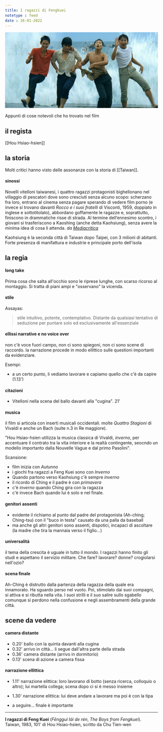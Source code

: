 ```yaml
---
title: I ragazzi di Fengkuei
notetype : feed
date : 26-01-2022
---
```


![una scena del film I ragazzi di Fengkuei](/assets/img/fengkuei.jpeg "una scena del film I ragazzi di Fengkuei")

Appunti di cose notevoli che ho trovato nel film


## il regista
[[Hou Hsiao-hsien]]

## la storia

Molti critici hanno visto delle assonanze con la storia di [[Taiwan]].

#### sinossi
Novelli vitelloni taiwanesi, i quattro ragazzi protagonisti bighellonano nel villaggio di pescatori dove sono cresciuti senza alcuno scopo: scherzano fra loro, entrano al cinema senza pagare sperando di vedere film porno (e invece si trovano davanti _Rocco e i suoi fratelli_ di Visconti, 1959, doppiato in inglese e sottotitolato), abbordano goffamente le ragazze e, soprattutto, finiscono in drammatiche risse di strada. Al termine dell’ennesimo scontro, i giovani si trasferiscono a Kaoshing (anche detta Kaohsiung), senza avere la minima idea di cosa li attenda.
_da [Mediacritica](https://www.mediacritica.it/2015/09/05/i-ragazzi-di-feng-kuei-1983/)_

Kaohsiung è la seconda città di Taiwan dopo Taipei, con 3 milioni di abitanti. Forte presenza di manifattura e industrie e principale porto dell'isola


## la regia

#### long take
Prima cosa che salta all'occhio sono le riprese lunghe, con scarso ricorso al montaggio. Si tratta di piani ampi e "osservano" la vicenda.

#### stile
Assayas:
> stile intuitivo, potente, contemplativo. Distante da qualsiasi tentativo di seduzione per puntare solo ed esclusivamente all'essenziale

#### ellissi narrative e no voice over
non c'è voce fuori campo, non ci sono spiegoni, non ci sono scene di raccordo. la narrazione procede in modo ellittico sulle questioni importanti da evidenziare.

Esempi:
- a un certo punto, li vediamo lavorare e capiamo quello che c'è da capire (1.13')

#### citazioni
- Vitelloni nella scena del ballo davanti alla "cugina". 21'

#### musica
il film si articola con inserti musicali occidentali. molte _Quattro Stagioni_ di Vivaldi e anche un Bach (suite n.3 in Re maggiore).

"Hou Hsiao-hsien utilizza la musica classica di Vivaldi, _inverno_, per accentuare il contrato tra la vita interiore e la realtà contingente, seocndo un modello importanto dalla Nouvelle Vague e dal primo Pasolini".

Scansione:
- film inizia con _Autunno_
- i giochi fra ragazzi a Feng Kuei sono con _Inverno_
- Quando partono verso Kaohsiung c'è sempre _inverno_
- il ricordo di Ching e il padre è con _primavera_
- c'è _inverno_ quando Ching gira con la ragazza
- c'è invece Bach quando lui è solo e nel finale.

#### genitori assenti
- evidente il richiamo al punto dal padre del protagonista (Ah-ching; Ching-tsu) con il "buco in testa" causato da una palla da baseball
- ma anche gli altri genitori sono assenti, dispotici, incapaci di ascoltare (la madre che tira la mannaia verso il figlio...)

#### universalità
il tema della crescita è uguale in tutto il mondo. I ragazzi hanno finito gli studi e aspettano il servizio militare. Che fare? lavorare? donne? crogiolarsi nell'ozio?

#### scena finale
Ah-Ching è distrutto dalla partenza della ragazza della quale era innamorato. Ha sguardo perso nel vuoto. Poi, stimolato dai suoi compagni, si attiva e si ributta nella vita. I suoi strilli e il suo salire sullo sgabello comunque si perdono nella confusione e negli assembramenti della grande città.


##  scene da vedere

#### camera distante
- 0.20' ballo con la quinta davanti alla cugina
- 0.32' arrivo in città... li segue dall'altra parte della strada
- 0.36' camera distante (arrivo in dormitorio)
- 0.13' scena di azione a camera fissa

#### narrazione ellittica
- 1.11' narrazione elittica: loro lavorano di botto (senza ricerca, colloquio o altro); lui martella collega; scena dopo ci si è messo insieme
- 1.30' narrazione elittica: lui deve andare a lavorare ma poi è con la tipa

- a seguire... finale è importante


---
**I ragazzi di Feng Kuei** (_Fēngguì lái de rén_, _The Boys from Fengkuei_).
Taiwan, 1983, 101'
di Hou Hsiao-hsien, scritto da Chu Tien-wen